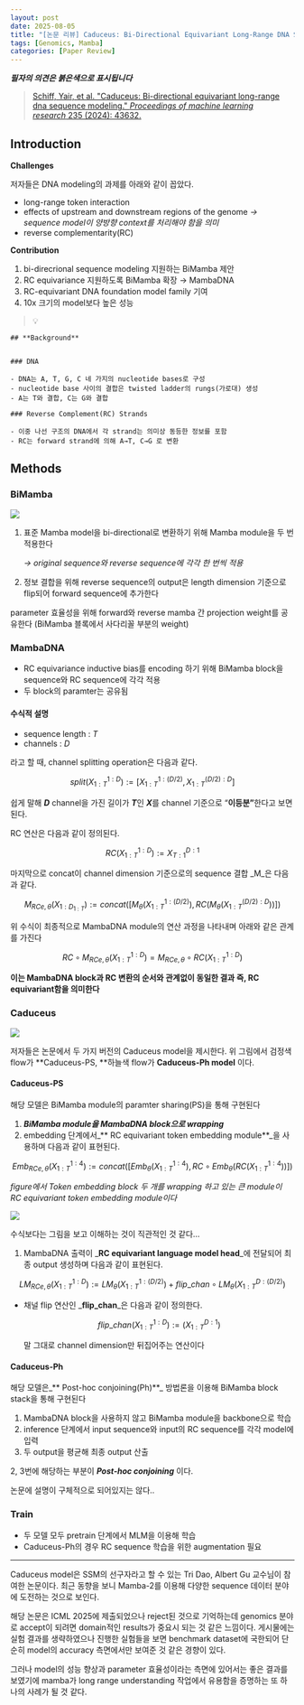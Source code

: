 ```yaml
---
layout: post
date: 2025-08-05
title: "[논문 리뷰] Caduceus: Bi-Directional Equivariant Long-Range DNA Sequence Modeling"
tags: [Genomics, Mamba]
categories: [Paper Review]
---
```


<span class="notion-red">_**필자의 의견은 붉은색으로 표시됩니다**_</span>


> [Schiff, Yair, et al. "Caduceus: Bi-directional equivariant long-range dna sequence modeling." ](https://pmc.ncbi.nlm.nih.gov/articles/PMC12189541/)[_Proceedings of machine learning research_](https://pmc.ncbi.nlm.nih.gov/articles/PMC12189541/)[ 235 (2024): 43632.](https://pmc.ncbi.nlm.nih.gov/articles/PMC12189541/)



## Introduction


**Challenges**


저자들은 DNA modeling의 과제를 아래와 같이 꼽았다.

- long-range token interaction
- effects of upstream and downstream regions of the genome 
_→ sequence model이 양방향 context를 처리해야 함을 의미_
- reverse complementarity(RC)

**Contribution**

1. bi-direcrional sequence modeling 지원하는 BiMamba 제안
1. RC equivariance 지원하도록 BiMamba 확장 → MambaDNA
1. RC-equivariant DNA foundation model family 기여
1. 10x 크기의 model보다 높은 성능

> 💡 


	## **Background**


	### DNA

	- DNA는 A, T, G, C 네 가지의 nucleotide bases로 구성
	- nucleotide base 사이의 결합은 twisted ladder의 rungs(가로대) 생성
	- A는 T와 결합, C는 G와 결합

	### Reverse Complement(RC) Strands

	- 이중 나선 구조의 DNA에서 각 strand는 의미상 동등한 정보를 포함
	- RC는 forward strand에 의해 A→T, C→G 로 변환


## Methods



### BiMamba


![](https://prod-files-secure.s3.us-west-2.amazonaws.com/542b861c-36a8-4051-84e5-8804b6728dba/2c247d59-7815-4980-99f0-8f0d21f445a7/image.png?X-Amz-Algorithm=AWS4-HMAC-SHA256&X-Amz-Content-Sha256=UNSIGNED-PAYLOAD&X-Amz-Credential=ASIAZI2LB466XNIVELT7%2F20250913%2Fus-west-2%2Fs3%2Faws4_request&X-Amz-Date=20250913T150110Z&X-Amz-Expires=3600&X-Amz-Security-Token=IQoJb3JpZ2luX2VjEMz%2F%2F%2F%2F%2F%2F%2F%2F%2F%2FwEaCXVzLXdlc3QtMiJHMEUCIQCpqJHW%2BQKkPbxX1AA%2BbBntgEOWwPO1s5nS6CpdpCYvXQIgYLWWTyQenzZ1%2Fh6sXa%2FcC9l3a6gpAJRUoO46s9ooGlMq%2FwMIRRAAGgw2Mzc0MjMxODM4MDUiDG%2F9n4dMQxEu%2BPcvESrcA1SZ2%2FXWq4kRIYajjOslUWjyvZJgEejC1rpdZpnqopU6iCx3PkJvdFvVucf%2BQnFqr8XDriiopZwfnhRGsoWoNH%2BMNoGqvnsXUS7E9AFaG1gx0kBgZCG1TMb9mH1ot0S26XwV%2Br7dYmnJk2WTDzcqj7%2BFcGUY7cCCG%2F7M1WnxJk8sypp2cZXCtASl0%2Fpih4AHsgxv7cwVmWBa%2BTx%2BmS%2BDhm%2BO7zfCAaTGRHldaOQ7edRKIh%2FqWpIZNZGxxNZuFOUIM4xBS3LAMe1nPu9zHieoVvgNEJVIqjHKGH6UHnwSi7Wb%2Bqe%2BSGJcxIlASI7V2Ej9TCb%2BfCRrKa8V7IQwEgCupA8NW1E5SD19pTKVdbju%2FQCtaPy6rM8UZa4F%2Bv%2BF7QM7fD7GX9zcMJOLNX6JvUe2%2BHjDxTXKb9HztvbjFMsSodhTwn01eDL3mjnPoOXymG%2F9A5Nj6QyvBjej3xwm6XtI4LidL4TCYLiRq0ZG%2F8otnt3%2BogOwC4AR5zFEq1SMZ4HWzJl8j7Hr9oTjFMhsaANdA%2FNK9LfOjvYuVWWqAZffWext811kfu0LHSaE1AQ5ZITAtb1H9%2FSYzrZlqJR5ofRTQ2fEgML%2FNQZNWac%2FTTGXXahebEggPcBYjXqU8Ue%2FMOW6lcYGOqUBAmeE4By576Rxc%2Bfy8pxq4vxlNfZmzCDW2027K6vx%2BAqDMdQ09%2F47HmSnKljbV8jyMr1eU8pGtvAX%2BYi8d1w%2B%2FtXduiV3SHXmUgz0HtYbfDjnkm6AQ8CYDAiCPw78yqAx4z1bsBDAvVrd2J5EpfpkcKcl30G2PV1%2Fn30PBSaRY4RihniMYkxCjFOFAxd29Td03AfnEVC5%2F%2FO4mre33Wp88SiUWiM5&X-Amz-Signature=212fe61ecfea3e0ecd45feecfde432282f6ea42f503d09fc837ce854e0244f2a&X-Amz-SignedHeaders=host&x-amz-checksum-mode=ENABLED&x-id=GetObject)

1. 표준 Mamba model을 bi-directional로 변환하기 위해 Mamba module을 두 번 적용한다

	_→ original sequence와 reverse sequence에 각각 한 번씩 적용_

1. 정보 결합을 위해 reverse sequence의 output은 length dimension 기준으로 flip되어 forward sequence에 추가한다

parameter 효율성을 위해 forward와 reverse mamba 간 projection weight를 공유한다 (BiMamba 블록에서 사다리꼴 부분의 weight)



### MambaDNA

- RC equivariance inductive bias를 encoding 하기 위해 BiMamba block을 sequence와 RC sequence에 각각 적용
- 두 block의 paramter는 공유됨


#### 수식적 설명

- sequence length : _T_
- channels : _D_

라고 할 때,  channel splitting operation은 다음과 같다.


$$
split(X^{1:D}_{1:T}):=[X^{1:(D/2)}_{1:T},X^{(D/2):D}_{1:T}]
$$


<span class="notion-red">쉽게 말해 </span><span class="notion-red">_**D**_</span><span class="notion-red"> channel을 가진 길이가 </span><span class="notion-red">_**T**_</span><span class="notion-red">인 </span><span class="notion-red">_**X**_</span><span class="notion-red">를 channel 기준으로 “</span><span class="notion-red">**이등분”**</span><span class="notion-red">한다고 보면 된다.</span>


RC 연산은 다음과 같이 정의된다.


$$
RC(X^{1:D}_{1:T}):=X^{D:1}_{T:1}
$$


마지막으로 concat이 channel dimension 기준으로의 sequence 결합 _M_은 다음과 같다.


$$
M_{RCe,\theta}(X_{1:D_{1:T}}):=concat([M_{\theta}(X^{1:(D/2)}_{1:T}),RC(M_{\theta}(X^{(D/2):D}_{1:T}))])
$$


위 수식이 최종적으로 MambaDNA module의 연산 과정을 나타내며 아래와 같은 관계를 가진다


$$
RC\circ M_{RCe,\theta}(X^{1:D}_{1:T}) = M_{RCe,\theta} \circ RC(X^{1:D}_{1:T})
$$


**이는 MambaDNA block과 RC 변환의 순서와 관계없이 동일한 결과 즉, RC equivariant함을 의미한다**



### Caduceus


![](https://prod-files-secure.s3.us-west-2.amazonaws.com/542b861c-36a8-4051-84e5-8804b6728dba/f94a60d7-8145-473b-aef9-7c68d3ec604a/image.png?X-Amz-Algorithm=AWS4-HMAC-SHA256&X-Amz-Content-Sha256=UNSIGNED-PAYLOAD&X-Amz-Credential=ASIAZI2LB466XNIVELT7%2F20250913%2Fus-west-2%2Fs3%2Faws4_request&X-Amz-Date=20250913T150111Z&X-Amz-Expires=3600&X-Amz-Security-Token=IQoJb3JpZ2luX2VjEMz%2F%2F%2F%2F%2F%2F%2F%2F%2F%2FwEaCXVzLXdlc3QtMiJHMEUCIQCpqJHW%2BQKkPbxX1AA%2BbBntgEOWwPO1s5nS6CpdpCYvXQIgYLWWTyQenzZ1%2Fh6sXa%2FcC9l3a6gpAJRUoO46s9ooGlMq%2FwMIRRAAGgw2Mzc0MjMxODM4MDUiDG%2F9n4dMQxEu%2BPcvESrcA1SZ2%2FXWq4kRIYajjOslUWjyvZJgEejC1rpdZpnqopU6iCx3PkJvdFvVucf%2BQnFqr8XDriiopZwfnhRGsoWoNH%2BMNoGqvnsXUS7E9AFaG1gx0kBgZCG1TMb9mH1ot0S26XwV%2Br7dYmnJk2WTDzcqj7%2BFcGUY7cCCG%2F7M1WnxJk8sypp2cZXCtASl0%2Fpih4AHsgxv7cwVmWBa%2BTx%2BmS%2BDhm%2BO7zfCAaTGRHldaOQ7edRKIh%2FqWpIZNZGxxNZuFOUIM4xBS3LAMe1nPu9zHieoVvgNEJVIqjHKGH6UHnwSi7Wb%2Bqe%2BSGJcxIlASI7V2Ej9TCb%2BfCRrKa8V7IQwEgCupA8NW1E5SD19pTKVdbju%2FQCtaPy6rM8UZa4F%2Bv%2BF7QM7fD7GX9zcMJOLNX6JvUe2%2BHjDxTXKb9HztvbjFMsSodhTwn01eDL3mjnPoOXymG%2F9A5Nj6QyvBjej3xwm6XtI4LidL4TCYLiRq0ZG%2F8otnt3%2BogOwC4AR5zFEq1SMZ4HWzJl8j7Hr9oTjFMhsaANdA%2FNK9LfOjvYuVWWqAZffWext811kfu0LHSaE1AQ5ZITAtb1H9%2FSYzrZlqJR5ofRTQ2fEgML%2FNQZNWac%2FTTGXXahebEggPcBYjXqU8Ue%2FMOW6lcYGOqUBAmeE4By576Rxc%2Bfy8pxq4vxlNfZmzCDW2027K6vx%2BAqDMdQ09%2F47HmSnKljbV8jyMr1eU8pGtvAX%2BYi8d1w%2B%2FtXduiV3SHXmUgz0HtYbfDjnkm6AQ8CYDAiCPw78yqAx4z1bsBDAvVrd2J5EpfpkcKcl30G2PV1%2Fn30PBSaRY4RihniMYkxCjFOFAxd29Td03AfnEVC5%2F%2FO4mre33Wp88SiUWiM5&X-Amz-Signature=6982acd5df18b74338e1b96cf6487c92379c9d6230d21bc34d4ce5d9cb8c7abf&X-Amz-SignedHeaders=host&x-amz-checksum-mode=ENABLED&x-id=GetObject)


저자들은 논문에서 두 가지 버전의 Caduceus model을 제시한다. 위 그림에서 검정색 flow가 **Caduceus-PS, **하늘색 flow가 **Caduceus-Ph model** 이다.



#### Caduceus-PS


해당 모델은 BiMamba module의 paramter sharing(PS)을 통해 구현된다

1. _**BiMamba module을 MambaDNA block으로 wrapping**_
1. embedding 단계에서_** RC equivariant token embedding module**_을 사용하며 다음과 같이 표현된다.

$$
Emb_{RCe,\theta}(X^{1:4}_{1:T}):=concat([Emb_{\theta}(X^{1:4}_{1:T}),RC \circ Emb_{\theta}(RC(X^{1:4}_{1:T}))])
$$


_figure에서 Token embedding block 두 개를 wrapping 하고 있는 큰 module이 RC equivariant token embedding module이다_


![](https://prod-files-secure.s3.us-west-2.amazonaws.com/542b861c-36a8-4051-84e5-8804b6728dba/b175e4da-71eb-4e91-8c23-a06dabe673c9/image.png?X-Amz-Algorithm=AWS4-HMAC-SHA256&X-Amz-Content-Sha256=UNSIGNED-PAYLOAD&X-Amz-Credential=ASIAZI2LB466XNIVELT7%2F20250913%2Fus-west-2%2Fs3%2Faws4_request&X-Amz-Date=20250913T150114Z&X-Amz-Expires=3600&X-Amz-Security-Token=IQoJb3JpZ2luX2VjEMz%2F%2F%2F%2F%2F%2F%2F%2F%2F%2FwEaCXVzLXdlc3QtMiJHMEUCIQCpqJHW%2BQKkPbxX1AA%2BbBntgEOWwPO1s5nS6CpdpCYvXQIgYLWWTyQenzZ1%2Fh6sXa%2FcC9l3a6gpAJRUoO46s9ooGlMq%2FwMIRRAAGgw2Mzc0MjMxODM4MDUiDG%2F9n4dMQxEu%2BPcvESrcA1SZ2%2FXWq4kRIYajjOslUWjyvZJgEejC1rpdZpnqopU6iCx3PkJvdFvVucf%2BQnFqr8XDriiopZwfnhRGsoWoNH%2BMNoGqvnsXUS7E9AFaG1gx0kBgZCG1TMb9mH1ot0S26XwV%2Br7dYmnJk2WTDzcqj7%2BFcGUY7cCCG%2F7M1WnxJk8sypp2cZXCtASl0%2Fpih4AHsgxv7cwVmWBa%2BTx%2BmS%2BDhm%2BO7zfCAaTGRHldaOQ7edRKIh%2FqWpIZNZGxxNZuFOUIM4xBS3LAMe1nPu9zHieoVvgNEJVIqjHKGH6UHnwSi7Wb%2Bqe%2BSGJcxIlASI7V2Ej9TCb%2BfCRrKa8V7IQwEgCupA8NW1E5SD19pTKVdbju%2FQCtaPy6rM8UZa4F%2Bv%2BF7QM7fD7GX9zcMJOLNX6JvUe2%2BHjDxTXKb9HztvbjFMsSodhTwn01eDL3mjnPoOXymG%2F9A5Nj6QyvBjej3xwm6XtI4LidL4TCYLiRq0ZG%2F8otnt3%2BogOwC4AR5zFEq1SMZ4HWzJl8j7Hr9oTjFMhsaANdA%2FNK9LfOjvYuVWWqAZffWext811kfu0LHSaE1AQ5ZITAtb1H9%2FSYzrZlqJR5ofRTQ2fEgML%2FNQZNWac%2FTTGXXahebEggPcBYjXqU8Ue%2FMOW6lcYGOqUBAmeE4By576Rxc%2Bfy8pxq4vxlNfZmzCDW2027K6vx%2BAqDMdQ09%2F47HmSnKljbV8jyMr1eU8pGtvAX%2BYi8d1w%2B%2FtXduiV3SHXmUgz0HtYbfDjnkm6AQ8CYDAiCPw78yqAx4z1bsBDAvVrd2J5EpfpkcKcl30G2PV1%2Fn30PBSaRY4RihniMYkxCjFOFAxd29Td03AfnEVC5%2F%2FO4mre33Wp88SiUWiM5&X-Amz-Signature=8dd59097bf484abc724d072bbe1e6fee3926219db8b18c3183df75459e46c53a&X-Amz-SignedHeaders=host&x-amz-checksum-mode=ENABLED&x-id=GetObject)


<span class="notion-red">수식보다는 그림을 보고 이해하는 것이 직관적인 것 같다…</span>

1. MambaDNA 출력이 _**RC equivariant language model head**_에 전달되어 최종 output 생성하며 다음과 같이 표현된다.

$$
LM_{RCe,\theta}(X^{1:D}_{1:T}):= LM_{\theta}(X^{1:(D/2)}_{1:T})+flip\_chan\circ LM_{\theta}(X^{D:(D/2)}_{1:T})
$$

- 채널 flip 연산인 _**flip\_chan**_은 다음과 같이 정의한다.

	$$
	flip\_chan(X^{1:D}_{1:T}):=(X^{D:1}_{1:T})
	$$


	말 그대로 channel dimension만 뒤집어주는 연산이다



#### Caduceus-Ph


해당 모델은_** Post-hoc conjoining(Ph)**_ 방법론을 이용해 BiMamba block stack을 통해 구현된다

1. MambaDNA block을 사용하지 않고 BiMamba module을 backbone으로 학습
1. inference 단계에서 input sequence와 input의 RC sequence를 각각 model에 입력
1. 두 output을 평균해 최종 output 산출

2, 3번에 해당하는 부분이 _**Post-hoc conjoining**_ 이다.


<span class="notion-red">논문에 설명이 구체적으로 되어있지는 않다..</span>



### Train

- 두 모델 모두 pretrain 단계에서 MLM을 이용해 학습
- Caduceus-Ph의 경우 RC sequence 학습을 위한 augmentation 필요

---


<span class="notion-red">Caduceus model은 SSM의 선구자라고 할 수 있는 Tri Dao, Albert Gu 교수님이 참여한 논문이다. 최근 동향을 보니 Mamba-2를 이용해 다양한 sequence 데이터 분야에 도전하는 것으로 보인다.</span>


<span class="notion-red">해당 논문은 ICML 2025에 제출되었으나 reject된 것으로 기억하는데 genomics 분야로 accept이 되려면 domain적인 results가 중요시 되는 것 같은 느낌이다. 게시물에는 실험 결과를 생략하였으나 진행한 실험들을 보면 benchmark dataset에 국한되어 단순히 model의 accuracy 측면에서만 보여준 것 같은 경향이 있다.</span>


<span class="notion-red">그러나 model의 성능 향상과 parameter 효율성이라는 측면에 있어서는 좋은 결과를 보였기에 mamba가 long range understanding 작업에서 유용함을 증명하는 또 하나의 사례가 될 것 같다.</span>

